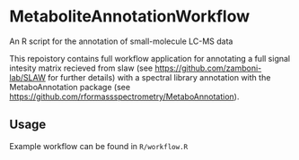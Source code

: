 # MetaboliteAnnotationWorkflow
An R script for the annotation of small-molecule LC-MS data

This repoistory contains full workflow application for annotating a full signal intesity matrix recieved from slaw (see https://github.com/zamboni-lab/SLAW for further details) 
with a spectral library annotation with the MetaboAnnotation package (see https://github.com/rformassspectrometry/MetaboAnnotation).

## Usage

Example workflow can be found in `R/workflow.R`

